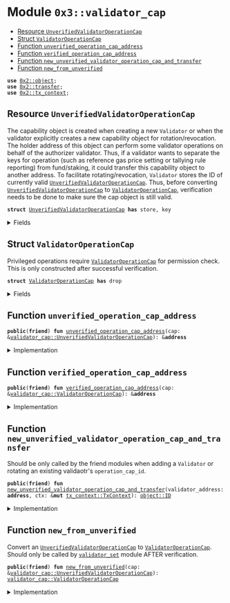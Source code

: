 
<a name="0x3_validator_cap"></a>

# Module `0x3::validator_cap`



-  [Resource `UnverifiedValidatorOperationCap`](#0x3_validator_cap_UnverifiedValidatorOperationCap)
-  [Struct `ValidatorOperationCap`](#0x3_validator_cap_ValidatorOperationCap)
-  [Function `unverified_operation_cap_address`](#0x3_validator_cap_unverified_operation_cap_address)
-  [Function `verified_operation_cap_address`](#0x3_validator_cap_verified_operation_cap_address)
-  [Function `new_unverified_validator_operation_cap_and_transfer`](#0x3_validator_cap_new_unverified_validator_operation_cap_and_transfer)
-  [Function `new_from_unverified`](#0x3_validator_cap_new_from_unverified)


<pre><code><b>use</b> <a href="../../../.././build/Sui/docs/object.md#0x2_object">0x2::object</a>;
<b>use</b> <a href="../../../.././build/Sui/docs/transfer.md#0x2_transfer">0x2::transfer</a>;
<b>use</b> <a href="../../../.././build/Sui/docs/tx_context.md#0x2_tx_context">0x2::tx_context</a>;
</code></pre>



<a name="0x3_validator_cap_UnverifiedValidatorOperationCap"></a>

## Resource `UnverifiedValidatorOperationCap`

The capability object is created when creating a new <code>Validator</code> or when the
validator explicitly creates a new capability object for rotation/revocation.
The holder address of this object can perform some validator operations on behalf of
the authorizer validator. Thus, if a validator wants to separate the keys for operation
(such as reference gas price setting or tallying rule reporting) from fund/staking, it
could transfer this capability object to another address.
To facilitate rotating/revocation, <code>Validator</code> stores the ID of currently valid
<code><a href="validator_cap.md#0x3_validator_cap_UnverifiedValidatorOperationCap">UnverifiedValidatorOperationCap</a></code>. Thus, before converting <code><a href="validator_cap.md#0x3_validator_cap_UnverifiedValidatorOperationCap">UnverifiedValidatorOperationCap</a></code>
to <code><a href="validator_cap.md#0x3_validator_cap_ValidatorOperationCap">ValidatorOperationCap</a></code>, verification needs to be done to make sure
the cap object is still valid.


<pre><code><b>struct</b> <a href="validator_cap.md#0x3_validator_cap_UnverifiedValidatorOperationCap">UnverifiedValidatorOperationCap</a> <b>has</b> store, key
</code></pre>



<details>
<summary>Fields</summary>


<dl>
<dt>
<code>id: <a href="../../../.././build/Sui/docs/object.md#0x2_object_UID">object::UID</a></code>
</dt>
<dd>

</dd>
<dt>
<code>authorizer_validator_address: <b>address</b></code>
</dt>
<dd>

</dd>
</dl>


</details>

<a name="0x3_validator_cap_ValidatorOperationCap"></a>

## Struct `ValidatorOperationCap`

Privileged operations require <code><a href="validator_cap.md#0x3_validator_cap_ValidatorOperationCap">ValidatorOperationCap</a></code> for permission check.
This is only constructed after successful verification.


<pre><code><b>struct</b> <a href="validator_cap.md#0x3_validator_cap_ValidatorOperationCap">ValidatorOperationCap</a> <b>has</b> drop
</code></pre>



<details>
<summary>Fields</summary>


<dl>
<dt>
<code>authorizer_validator_address: <b>address</b></code>
</dt>
<dd>

</dd>
</dl>


</details>

<a name="0x3_validator_cap_unverified_operation_cap_address"></a>

## Function `unverified_operation_cap_address`



<pre><code><b>public</b>(<b>friend</b>) <b>fun</b> <a href="validator_cap.md#0x3_validator_cap_unverified_operation_cap_address">unverified_operation_cap_address</a>(cap: &<a href="validator_cap.md#0x3_validator_cap_UnverifiedValidatorOperationCap">validator_cap::UnverifiedValidatorOperationCap</a>): &<b>address</b>
</code></pre>



<details>
<summary>Implementation</summary>


<pre><code><b>public</b>(<b>friend</b>) <b>fun</b> <a href="validator_cap.md#0x3_validator_cap_unverified_operation_cap_address">unverified_operation_cap_address</a>(cap: &<a href="validator_cap.md#0x3_validator_cap_UnverifiedValidatorOperationCap">UnverifiedValidatorOperationCap</a>): &<b>address</b> {
    &cap.authorizer_validator_address
}
</code></pre>



</details>

<a name="0x3_validator_cap_verified_operation_cap_address"></a>

## Function `verified_operation_cap_address`



<pre><code><b>public</b>(<b>friend</b>) <b>fun</b> <a href="validator_cap.md#0x3_validator_cap_verified_operation_cap_address">verified_operation_cap_address</a>(cap: &<a href="validator_cap.md#0x3_validator_cap_ValidatorOperationCap">validator_cap::ValidatorOperationCap</a>): &<b>address</b>
</code></pre>



<details>
<summary>Implementation</summary>


<pre><code><b>public</b>(<b>friend</b>) <b>fun</b> <a href="validator_cap.md#0x3_validator_cap_verified_operation_cap_address">verified_operation_cap_address</a>(cap: &<a href="validator_cap.md#0x3_validator_cap_ValidatorOperationCap">ValidatorOperationCap</a>): &<b>address</b> {
    &cap.authorizer_validator_address
}
</code></pre>



</details>

<a name="0x3_validator_cap_new_unverified_validator_operation_cap_and_transfer"></a>

## Function `new_unverified_validator_operation_cap_and_transfer`

Should be only called by the friend modules when adding a <code>Validator</code>
or rotating an existing validaotr's <code>operation_cap_id</code>.


<pre><code><b>public</b>(<b>friend</b>) <b>fun</b> <a href="validator_cap.md#0x3_validator_cap_new_unverified_validator_operation_cap_and_transfer">new_unverified_validator_operation_cap_and_transfer</a>(validator_address: <b>address</b>, ctx: &<b>mut</b> <a href="../../../.././build/Sui/docs/tx_context.md#0x2_tx_context_TxContext">tx_context::TxContext</a>): <a href="../../../.././build/Sui/docs/object.md#0x2_object_ID">object::ID</a>
</code></pre>



<details>
<summary>Implementation</summary>


<pre><code><b>public</b>(<b>friend</b>) <b>fun</b> <a href="validator_cap.md#0x3_validator_cap_new_unverified_validator_operation_cap_and_transfer">new_unverified_validator_operation_cap_and_transfer</a>(
    validator_address: <b>address</b>,
    ctx: &<b>mut</b> TxContext,
): ID {
    // This function needs <b>to</b> be called only by the <a href="validator.md#0x3_validator">validator</a> itself, <b>except</b>
    // 1. in <a href="genesis.md#0x3_genesis">genesis</a> <b>where</b> all valdiators are created by @0x0
    // 2. in tests <b>where</b> @0x0 could be used <b>to</b> simplify the setup
    <b>let</b> sender_address = <a href="../../../.././build/Sui/docs/tx_context.md#0x2_tx_context_sender">tx_context::sender</a>(ctx);
    <b>assert</b>!(sender_address == @0x0 || sender_address == validator_address, 0);

    <b>let</b> operation_cap = <a href="validator_cap.md#0x3_validator_cap_UnverifiedValidatorOperationCap">UnverifiedValidatorOperationCap</a> {
        id: <a href="../../../.././build/Sui/docs/object.md#0x2_object_new">object::new</a>(ctx),
        authorizer_validator_address: validator_address,
    };
    <b>let</b> operation_cap_id = <a href="../../../.././build/Sui/docs/object.md#0x2_object_id">object::id</a>(&operation_cap);
    <a href="../../../.././build/Sui/docs/transfer.md#0x2_transfer_public_transfer">transfer::public_transfer</a>(operation_cap, validator_address);
    operation_cap_id
}
</code></pre>



</details>

<a name="0x3_validator_cap_new_from_unverified"></a>

## Function `new_from_unverified`

Convert an <code><a href="validator_cap.md#0x3_validator_cap_UnverifiedValidatorOperationCap">UnverifiedValidatorOperationCap</a></code> to <code><a href="validator_cap.md#0x3_validator_cap_ValidatorOperationCap">ValidatorOperationCap</a></code>.
Should only be called by <code><a href="validator_set.md#0x3_validator_set">validator_set</a></code> module AFTER verification.


<pre><code><b>public</b>(<b>friend</b>) <b>fun</b> <a href="validator_cap.md#0x3_validator_cap_new_from_unverified">new_from_unverified</a>(cap: &<a href="validator_cap.md#0x3_validator_cap_UnverifiedValidatorOperationCap">validator_cap::UnverifiedValidatorOperationCap</a>): <a href="validator_cap.md#0x3_validator_cap_ValidatorOperationCap">validator_cap::ValidatorOperationCap</a>
</code></pre>



<details>
<summary>Implementation</summary>


<pre><code><b>public</b>(<b>friend</b>) <b>fun</b> <a href="validator_cap.md#0x3_validator_cap_new_from_unverified">new_from_unverified</a>(
    cap: &<a href="validator_cap.md#0x3_validator_cap_UnverifiedValidatorOperationCap">UnverifiedValidatorOperationCap</a>,
): <a href="validator_cap.md#0x3_validator_cap_ValidatorOperationCap">ValidatorOperationCap</a> {
    <a href="validator_cap.md#0x3_validator_cap_ValidatorOperationCap">ValidatorOperationCap</a> {
        authorizer_validator_address: cap.authorizer_validator_address
    }
}
</code></pre>



</details>

